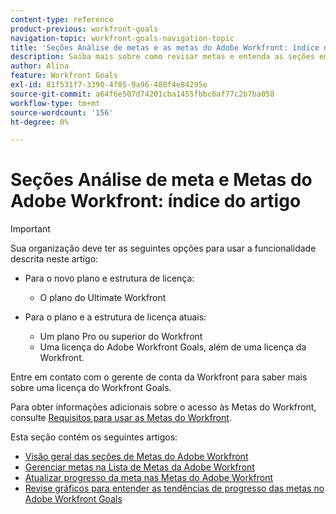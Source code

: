 ```yaml
---
content-type: reference
product-previous: workfront-goals
navigation-topic: workfront-goals-navigation-topic
title: 'Seções Análise de metas e as metas do Adobe Workfront: índice de artigos'
description: Saiba mais sobre como revisar metas e entenda as seções em que é possível gerenciar metas no Adobe Workfront nos artigos a seguir.
author: Alina
feature: Workfront Goals
exl-id: 81f531f7-3390-4f85-9a96-480f4e84295e
source-git-commit: a64f6e507d74201cba1455fbbc6af77c2b7ba058
workflow-type: tm+mt
source-wordcount: '156'
ht-degree: 0%

---
```


# Seções Análise de meta e Metas do Adobe Workfront: índice do artigo

<!--Audited: 4/2025-->

>[!IMPORTANT]
>
>Sua organização deve ter as seguintes opções para usar a funcionalidade descrita neste artigo:
>
>* Para o novo plano e estrutura de licença:
>
>   * O plano do Ultimate Workfront
>    
>* Para o plano e a estrutura de licença atuais:
>
>   * Um plano Pro ou superior do Workfront
>   * Uma licença do Adobe Workfront Goals, além de uma licença da Workfront.
>
>Entre em contato com o gerente de conta da Workfront para saber mais sobre uma licença do Workfront Goals.
> 
>Para obter informações adicionais sobre o acesso às Metas do Workfront, consulte [Requisitos para usar as Metas do Workfront](/help/quicksilver/workfront-goals/goal-management/access-needed-for-wf-goals.md).

Esta seção contém os seguintes artigos:

* [Visão geral das seções de Metas do Adobe Workfront](../../workfront-goals/goal-review-and-workfront-goals-sections/overview-of-wf-goals-sections.md)
* [Gerenciar metas na Lista de Metas da Adobe Workfront](../../workfront-goals/goal-review-and-workfront-goals-sections/manage-goals-in-goal-list.md)
* [Atualizar progresso da meta nas Metas do Adobe Workfront](../../workfront-goals/goal-review-and-workfront-goals-sections/check-in-goals.md)
* [Revise gráficos para entender as tendências de progresso das metas no Adobe Workfront Goals](../../workfront-goals/goal-review-and-workfront-goals-sections/review-goal-graphs.md)
